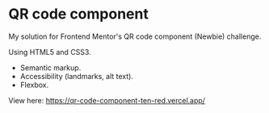 # QR code component
My solution for Frontend Mentor's QR code component (Newbie) challenge.

Using HTML5 and CSS3.
* Semantic markup.
* Accessibility (landmarks, alt text).
* Flexbox.

View here: https://qr-code-component-ten-red.vercel.app/
